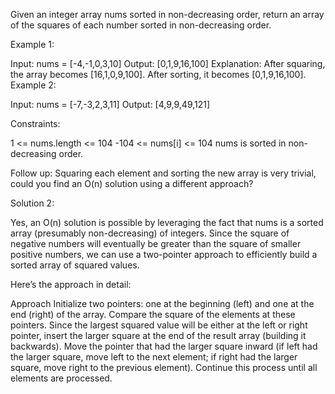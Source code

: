 Given an integer array nums sorted in non-decreasing order, return an array of the squares of each number sorted in non-decreasing order.

Example 1:

Input: nums = [-4,-1,0,3,10]
Output: [0,1,9,16,100]
Explanation: After squaring, the array becomes [16,1,0,9,100].
After sorting, it becomes [0,1,9,16,100].
Example 2:

Input: nums = [-7,-3,2,3,11]
Output: [4,9,9,49,121]

Constraints:

1 <= nums.length <= 104
-104 <= nums[i] <= 104
nums is sorted in non-decreasing order.

Follow up: Squaring each element and sorting the new array is very trivial, could you find an O(n) solution using a different approach?

Solution 2:

Yes, an O(n) solution is possible by leveraging the fact that nums is a sorted array (presumably non-decreasing) of integers. Since the square of negative numbers will eventually be greater than the square of smaller positive numbers, we can use a two-pointer approach to efficiently build a sorted array of squared values.

Here’s the approach in detail:

Approach
Initialize two pointers: one at the beginning (left) and one at the end (right) of the array.
Compare the square of the elements at these pointers.
Since the largest squared value will be either at the left or right pointer, insert the larger square at the end of the result array (building it backwards).
Move the pointer that had the larger square inward (if left had the larger square, move left to the next element; if right had the larger square, move right to the previous element).
Continue this process until all elements are processed.
